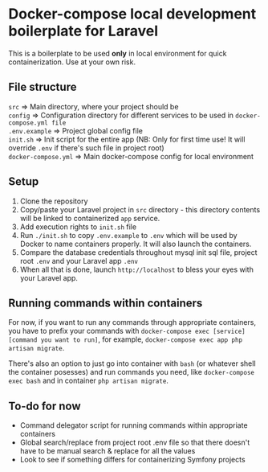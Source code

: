 # Docker-compose local development boilerplate for Laravel
This is a boilerplate to be used **only** in local environment for quick containerization. Use at your own risk.

## File structure
`src` => Main directory, where your project should be  
`config` => Configuration directory for different services to be used in `docker-compose.yml file`  
`.env.example` => Project global config file  
`init.sh` => Init script for the entire app (NB: Only for first time use! It will override `.env` if there's such file in project root)  
`docker-compose.yml` => Main docker-compose config for local environment



## Setup
1. Clone the repository
2. Copy/paste your Laravel project in `src` directory - this directory contents will be linked to containerized `app` service.
3. Add execution rights to `init.sh` file
4. Run `./init.sh` to copy `.env.example` to `.env` which will be used by Docker to name containers properly. It will also launch the containers.
5. Compare the database credentials throughout mysql init sql file, project root `.env` and your Laravel app `.env`
6. When all that is done, launch `http://localhost` to bless your eyes with your Laravel app.

## Running commands within containers
For now, if you want to run any commands through appropriate containers, you have to prefix your commands with `docker-compose exec [service] [command you want to run]`, for example, `docker-compose exec app php artisan migrate`.

There's also an option to just go into container with `bash` (or whatever shell the container posesses) and run commands you need, like `docker-compose exec bash` and in container `php artisan migrate`.

## To-do for now
- Command delegator script for running commands within appropriate containers
- Global search/replace from project root .env file so that there doesn't have to be manual search & replace for all the values
- Look to see if something differs for containerizing Symfony projects